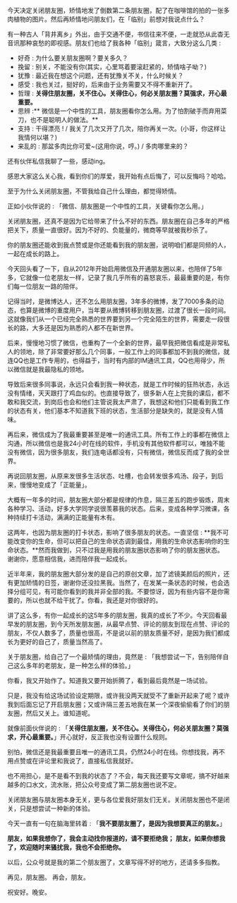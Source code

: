 

今天决定关闭朋友圈，矫情地发了倒数第二条朋友圈，配了在咖啡馆的拍的一张多肉植物的图片。然后再矫情地问朋友们，在「临别」前想对我说点什么？

有一种古人「背井离乡」外出，由于交通不便，书信往来不便，一走就恐从此杳无音讯那种哀愁的即视感。朋友们也给了我各种「临别」箴言，大致分这么几类 :

- 好奇 : 为什么要关朋友圈啊？要关多久？
- 挽留 : 别关，不能没有你(其实，心里骂着要滚赶紧的，矫情啥子呦？)
- 犹豫 : 最近我在想这个问题，还有犹豫关不关，什么时候关？
- 感受 : 我也关过，挺好的，后来由于业务需要又不得不重新开了。
- 哲理 : **关得住朋友圈，关不住心。关得住心，何必关朋友圈？莫强求，开心最重要。**
- 思辨 :** 微信是一个中性的工具，朋友圈看你怎么用。为了怕割破手而弃用菜刀，也不是聪明人的做法。**
- 支持 : 干得漂亮 ! / 我关了几次又开了几次，陪你再关一次。(小哥，你这样让我情何以堪？)
- 来乱的 : 那盆多肉比你可爱~(这用你说，哼。) / 多肉哪里来的？

还有伙伴私信我聊了一些，感动ing。

感恩大家这么关心我，看到你们的厚爱，我开始有点后悔了，可以反悔吗？哈哈。

至于为什么关闭朋友圈，不管我给自己什么理由，都觉得矫情。

正如小伙伴说的 : 「微信、朋友圈是一个中性的工具，关键看你怎么用。」

关闭朋友圈，还真不是因为它给带来了什么不好的东西。朋友圈在自己多年的严格把关下，质量一直很好。因为不好的、负能量的，微商等早就被我秒杀了。

你的朋友圈还能收到我点赞或是你还能看到我的朋友圈，说明咱们都是同频的人，一起在成长的路上。

今天回头看了一下，自从2012年开始启用微信及开通朋友圈以来，也陪伴了5年多，它就像一位老朋友一样，记录了我几乎所有的喜怒哀乐，最最重要的是，有你们每一位朋友一路的陪伴。

记得当时，是微博达人，还不怎么用朋友圈，3年多的微博，发了7000多条的动态，也算是微博的重度用户，当年要从微博转移到朋友圈，过渡了很长一段时间。这就像我们从一个已经完全熟悉的世界要到另一个完全陌生的世界，需要走一段很长的路，大多还是因为熟悉的人都不在新世界。

后来，慢慢地习惯了微信，也重构了一个全新的世界，最早我把微信看成是非常私人的领地，除了非常要好那么几个同事，一般工作上的同事都加不到我的微信，就连QQ也是工作专用的，也得益于，当时有内部的IM通讯工具，QQ也用得少，所以微信就是我最隐私的领地。

导致后来很多同事说，永远只会看到我一种状态，就是工作时候的狂热状态，永远没有情绪，天天跟打了鸡血似的。也直接导致了，很多新人在上完我的课后，都不敢和我交流，到岗后也会和他们主管说我太严肃了，我想这和他们只能看到我工作的状态有关，他们基本不知道我下班的状态，生活部分是缺失的，就是没有人情味。

再后来，微信成为了我最重要甚至是唯一的通讯工具。所有工作上的事都在微信上沟通，所以微信也是我24小时在线的软件，手机没有其他软件都可以，唯独不能没有微信，因为很多朋友，我们连电话都没有，只有微信，微信反而成了我的全世界。

再说回朋友圈，从原来发很多生活状态、吐槽，也会转发很多鸡汤、段子，到后来，慢慢地变成了「正能量」。

大概有一年多的时间，朋友圈大部分都是规律的作息，隔三差五的跑步锻炼，周末各种学习、活动，好多大学同学说很羡慕我的状态。后来，变成各种学习微课，各种持续打卡活动，满满的正能量有木有。

这两年，也因为朋友圈的打卡状态，影响了很多朋友的状态。一直坚信 : **我不可能改变你的生命，但可以把自己的生命状态调到最佳，用我的生命状态影响你的生命状态。**然而我做到，只不过我是用我的朋友圈状态影响了你的朋友圈状态。谢谢你，愿意相信我，进而陪伴我一起成长。

近半年来，我的朋友圈大部分发的是自己的原创文章，加了滤镜美颜后的照片，还有更加矫情的日签，谢谢你还没拉黑我。当然了，在发某一条状态的时候，也会选择分组可见，有可能你看到的我并非全部的我。不要惊讶，因为有些内容不是你需要的，所以也就不给干扰了。你看，我还是对你很好的。

讲了这么多，有你一起成长的这5年多的朋友圈，我真的成长了不少。今天回看最早发的朋友圈，到今天所发朋友圈，从最早点赞、评论的朋友到现在点赞、评论的朋友，不仅人数多了，质量也很高，不是说以前的朋友质量不好，是因为我们都成长为更好的自己了，质量当然高了。

关于朋友圈，给自己了一个最矫情的理由，竟然是 : 「我想尝试一下，告别陪伴自己这么多年的老朋友，是一种怎么样的体验。」

你看，我又开始作了。知道我又要开始折腾了，看到最后竟然是一场试验。

只是，我没有给这场试验设定期限，或许我没两天就受不了重新开起来了呢？或许我到后面忘记了开启朋友圈；又或许隔三差五地我在某一个深夜偷偷看了你们的朋友圈，然后又关上。谁知道呢。

就像前面伙伴说的 : 「**关得住朋友圈，关不住心。关得住心，何必关朋友圈？莫强求，开心最重要。**」开心就好，反正我也没有设置什么规则。

别怕，微信还是我最重要且唯一的通讯工具，仍然24小时在线。你想找我，再不用点赞或在评论里和我说了，直接私信我就好。

也不用担心，是不是看不到我的状态了？不会，每天我还要写文章呢，搞不好越来越多的口水文，流水账，把公众号变成了第二朋友圈也说不定。

关闭朋友圈与朋友圈本身无关，更与各位爱我好朋友们无关。关闭朋友圈也不是闭关，只是想尝试一种新的体验。

今天一直有一句在脑海里转着 : 「**我不要朋友圈了，是因为我想要真正的朋友。**」

**朋友，如果我想你了，我会主动找你报道的，请不要拒绝我；**
**朋友，如果你想我了，欢迎随时来骚扰我，我也不会拒绝你。**

以后，公众号就是我的第二个朋友圈了，文章写得不好的地方，还请多多指教。

再见，朋友圈。
再会，朋友。

祝安好。晚安。